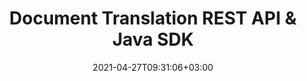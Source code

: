 ---
############################# Static ############################
layout: "product"
date: 2021-04-27T09:31:06+03:00
draft: false

product: "Translation"
product_tag: "translation"
platform: "Java"
platform_tag: "java"

############################# Head ############################
head_title: "Java Word & Excel Document Translation SDK & REST API"
head_description: "Java document translation Cloud SDK & REST API. Translate English text to & from French, German, Chinese, Italian, Spanish, Russian, Arabic, Polish and Portuguese languages."

############################# Header ############################
title: "Document Translation REST API & Java SDK"
description: "Add features of documents and plain text translation in your Java applications using Cloud REST API. Accurately translate content between 10 most widely used business languages."
button:
    enable: true

############################# SubMenu ############################
submenu:
    enable: true
    
    left:
        img_alt: "GroupDocs.Translation Cloud SDK for Java"
        image: "https://www.groupdocs.cloud/templates/groupdocscloud/images/sdk/272x272/groupdocs_translation-for-java.webp"
        product: "GroupDocs.Translation"
        platform: "Java"

    middle:
        button:
            # button loop
            - link: "#overview"
              text: "Overview"

            # button loop
            - link: "#features"
              text: "Features"


            # button loop
            - link: "https://docs.groupdocs.cloud/translation/release-notes/"
              text: "Release Notes"

            # button loop
            - link: "https://purchase.groupdocs.cloud/pricing"
              text: "Pricing"

    right:
        link_download: "https://groupdocscloud.github.io/"
        link_learn: "https://docs.groupdocs.cloud/translation/"
        link_buy: "https://purchase.groupdocs.cloud/buy"

############################# Overview ############################
overview:
    enable: true
    content: |
      GroupDocs.Translation Cloud SDK for Java makes it simple for developers translating the contents on Microsoft Word, Excel, PowerPoint and plain text documents without using any external software. The API employs a smart neural machine translation approach to translate text from Microsoft Word documents (paragraphs, tables, image captions, headers, footers, footnotes, endnotes), Excel Worksheets (charts, tables, cells, pivot tables) and PowerPoint presentations (text frames, header, footer, shapes, charts, smartart) into 22 language pairs. The SDK supports converting English text from supported document formats to and from French, German, Chinese, Italian, Spanish, Russian, Arabic, Polish and Portuguese languages while keeping the original document structure undisturbed.

      GroupDocs.Translation REST API can easily integrate into existing systems thus managing the low-level details of API requests and handling responses to boost up the overall productivity. You just need to pass out request parameters (path of source file name, format & folder, choose the language pair to translate between, mention the name of translated file, folder and location of the target file to be stored) and get the documents translated by adding a few lines of code.
    tabs:
      enable: true
      
      ## TAB ONE ##
      tab_one:
        description: |
          An overview of the main features supported by GroupDocs.Translation Cloud for Java.
      
        left:
          enable: true
          icon: "fas fa-crop"
          title: "Documents Translation"
          content: |
            * Translate Plain Text
            * Translate Word Documents
            * Translate Excel Worksheets
            * Translate PowerPoint Slides
        right:
          enable: true
          icon: "fas fa-file-alt"
          title: "Supported Languages"
          content: |
            * French to German & vice versa
            * French to Italian & vice versa
            * English to French & vice versa
            * English to Deutsch & vice versa
            * English to Chinese & vice versa
            * English to Spainish & vice versa
            * English to Italian & vice versa
            * English to Russian & vice versa
            * English to Arabic & vice versa
            * English to Polish & vice versa
            * English to Portuguese & vice versa
      
      ## TAB TWO ##
      tab_two:
        description: |
          GroupDocs.Translation Cloud SDK for Java supports a number of document formats.

        left:
          enable: true
          table:
            # table loop
            - title: "Microsoft Office Formats"
              content: |
                * **Word**: DOC, DOCX, DOCM
                * **Excel**:  XLS, XLSX, XLSM
                * **PowerPoint**: PPT, PPTX, PPTM
                

        


      ## TAB THREE ##
      tab_three:
        description: |
          GroupDocs.Translation Cloud for cURL - some of the supported languages and platforms.
      
        left:
          enable: true
          table:
            # table loop
            - icon: "fab fa-windows"
              title: "Operating Systems"
              content: |
                * Microsoft Windows Desktop
                * Microsoft Windows Server
                * Linux
                * MacOS

            # table loop
            - icon: "fas fa-code"
              title: "Supported Frameworks"
              content: |
                * Java 7 (1.7) and above

        right:
          enable: true
          table:
            # table loop
            - icon: "fas fa-cogs"
              title: "Development Environments"
              content: |
                * NetBeans
                * IntelliJ IDEA
                * Eclipse
            # table loop
            - icon: "fas fa-tools"
              title: "Build Automation Tool"
              content: |
                * Maven

############################# Features ############################
features:
    enable: true
    title: "Advanced Document Translation REST API Features"

    feature:
      # feature loop
      - icon: "fas fa-language"
        content: "Supports 10 languages and 22 language pairs"

      # feature loop
      - icon: "fas fa-copy"
        content: "Translation of tables in Word & PowerPoint documents"

      # feature loop
      - icon: "fas fa-file-alt"
        content: "Translation of headers and footers in Word & PowerPoint documents"
      
      # feature loop
      - icon: "fas fa-copy"
        content: "Translation of footnotes and endnotes in Word document"

      # feature loop
      - icon: "fas fa-file-image"
        content: "Translation of image captions in Word documents"

      # feature loop
      - icon: "fas fa-file-powerpoint"
        content: "Translation of Text Frames, Charts & Slides within PowerPoint Presentations"

      # feature loop
      - icon: "fas fa-file-excel"
        content: "Translation of cells containing text in Excel workbooks"

      # feature loop
      - icon: "fas fa-chart-bar"
        content: "Translation of charts in Excel workbooks"

      # feature loop
      - icon: "fas fa-table"
        content: "Translation of tables in Excel workbooks"
      # feature loop
      - icon: "fas fa-random"
        content: "Translation of pivot tables in Excel workbooks"
      # feature loop
      - icon: "fas fa-lock"
        content: "APIs are secured and require authentication"
      # feature loop
      - icon: "fas fa-list"
        content: "API explorer based on swagger collection"
    
    more_feature:
      # more_feature_loop
      - title: "Get Started with Document Translation REST API"
        content: "GroupDocs.Translation Cloud API comes with detailed developer guides and live code examples for all major programming languages to start working with API features in no time. Simply create a free account at GroupDocs Cloud, get APP SID & Key information to communicate with GroupDocs Cloud API and you are ready to make an API request on any platform using cURL commands or the SDKs of your choice."

      # more_feature_loop
      - title: "Translate Word document - Java"
        content: |
          
          
          ```java
            //Get your App SID, App Key and Storage Name at https://dashboard.groupdocs.cloud (free registration is required).

            import com.GroupDocs.translate.api.*;
            import com.GroupDocs.translate.Configuration;


            private static void setUpConfig() throws Exception {
                Configuration.setAPP_SID("XXXXXXXX-XXXX-XXXX-XXXX-XXXXXXXXXXXX");
                Configuration.setAPI_KEY("XXXXXXXXXXXXXXXXXXXXXXXXXXXXXXXX");
                }

            public String TranslateDocument() {
                String name = "test.docx";
                String folder = "";
                String pair = "en-fr";
                String format = "docx";
                String storage = "First Storage";
                String saveFile = "translation.docx";
                String savePath = "";
                boolean masters = false;
                ArrayList elements = new ArrayList();
                FileInfo fileInfo = new FileInfo(name, folder, pair, format, storage, saveFile, savePath, masters, elements);
                TranslationDocumentRequest translationDocumentRequest = new TranslationDocumentRequest(fileInfo.toString());
                TranslateDocumentResponse translateDocumentResponse = TranslationApi.TranslateDocument(translationDocumentRequest)
                return translateDocumentResponse.message;
            }
          ```
      # more_feature_loop
      - title: "Any Language, Platform and Storage Service Provider"
        content: "GroupDocs.Translation for Cloud is a REST based API that can easily be integrated with any language or platform, capable to manage HTTP requests and responses. It supports all popular cloud storage services such as Google Cloud, Drive, DropBox and Amazon S3 to interact without any dependencies."

      # more_feature_loop
      - title: "Translate plain text - Java"
        content: |
          
          
          ```shell
            //Get your App SID, App Key and Storage Name at https://dashboard.groupdocs.cloud (free registration is required).

            import com.GroupDocs.translate.api.*;
            import com.GroupDocs.translate.Configuration;


            private static void setUpConfig() throws Exception {
                Configuration.setAPP_SID("XXXXXXXX-XXXX-XXXX-XXXX-XXXXXXXXXXXX");
                Configuration.setAPI_KEY("XXXXXXXXXXXXXXXXXXXXXXXXXXXXXXXX");
                }

            static String TranslateText() {
                pair = "en-fr";
                text = "Text to translate";
                TextInfo textInfo = new TextInfo(pair, text);
                TranslationTextRequest translationTextRequest = new TranslationTextRequest(TextInfo.toString());
                TranslationTextResponse translateTextResponse = TranslationApi.TranslateText(translationTextRequest);
                return translateTextResponse.translation;
            }
          ```
      # more_feature_loop
      - title: "Security and Authentication"
        content: "The GroupDocs.Translation Cloud API is SSL secured and the authentication requests require a signature and AppSID query parameters or OAuth 2.0 authorization header."
      

############################# Support ############################
support:
    enable: true

############################# Solutions ############################
solutions:
    enable: true
    title: "GroupDocs.Translation Cloud also offers document translation SDKs for other languages as listed below:"

    solution:
        # solution loop
        - img_alt: "GroupDocs.Viewer Cloud SDK for cURL"
          image: "https://www.groupdocs.cloud/templates/groupdocscloud/images/sdk/272x272/groupdocs_translation-for-curl.webp"
          product: "GroupDocs.Viewer"
          platform: "cURL"
          link: "/translation/curl/"

        # solution loop
        - img_alt: "GroupDocs.Viewer Cloud SDK for .NET"
          image: "https://www.groupdocs.cloud/templates/groupdocscloud/images/sdk/272x272/groupdocs_translation-for-net.webp"
          product: "GroupDocs.Viewer"
          platform: ".NET"
          link: "/translation/net/"

        # solution loop
        - img_alt: "GroupDocs.Viewer Cloud SDK for Java"
          image: "https://www.groupdocs.cloud/templates/groupdocscloud/images/sdk/272x272/groupdocs_translation-for-java.webp"
          product: "GroupDocs.Viewer"
          platform: "Cloud SKD for Java"
          link: "/translation/java/"

        

        # solution loop
        - img_alt: "GroupDocs.Viewer Cloud SDK for Python"
          image: "https://www.groupdocs.cloud/templates/groupdocscloud/images/sdk/272x272/groupdocs_translation-for-python.webp"
          product: "GroupDocs.Viewer"
          platform: "Python"
          link: "/translation/python/"

      

     

        

############################# Back to top ###############################
back_to_top:
  enable: true
---